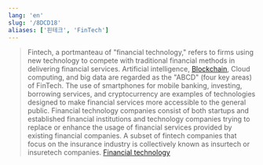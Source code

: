 ```yaml
---
lang: 'en'
slug: '/8DCD18'
aliases: ['핀테크', 'FinTech']
---
```


> Fintech, a portmanteau of "financial technology," refers to firms using new technology to compete with traditional financial methods in delivering financial services. Artificial intelligence, [Blockchain](./../.././docs/pages/Blockchain.md), Cloud computing, and big data are regarded as the "ABCD" (four key areas) of FinTech. The use of smartphones for mobile banking, investing, borrowing services, and cryptocurrency are examples of technologies designed to make financial services more accessible to the general public. Financial technology companies consist of both startups and established financial institutions and technology companies trying to replace or enhance the usage of financial services provided by existing financial companies. A subset of fintech companies that focus on the insurance industry is collectively known as insurtech or insuretech companies. [Financial technology](https://en.wikipedia.org/wiki/Financial_technology)

<head>
  <html lang="en-US"/>
</head>

